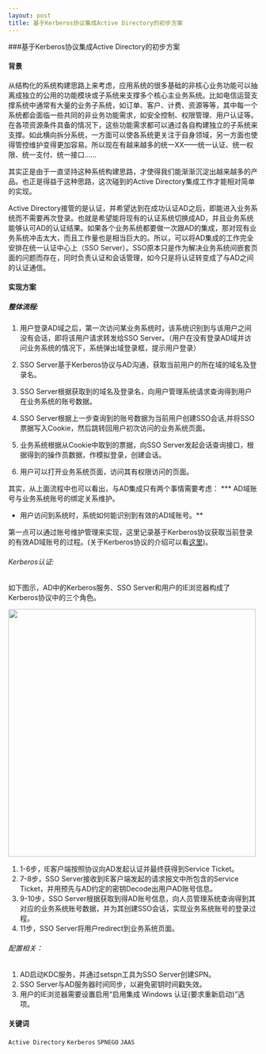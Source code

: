 ```yaml
---
layout: post
title: 基于Kerberos协议集成Active Directory的初步方案
---
```


###基于Kerberos协议集成Active Directory的初步方案

#### 背景

从结构化的系统构建思路上来考虑，应用系统的很多基础的非核心业务功能可以抽离成独立的公用的功能模块或子系统来支撑多个核心主业务系统。比如电信运营支撑系统中通常有大量的业务子系统，如订单、客户、计费、资源等等，其中每一个系统都会面临一些共同的非业务功能需求，如安全控制、权限管理、用户认证等。在各项资源条件具备的情况下，这些功能需求都可以通过各自构建独立的子系统来支撑。如此横向拆分系统，一方面可以使各系统更关注于自身领域，另一方面也使得管控维护变得更加容易。所以现在有越来越多的统一XX——统一认证、统一权限、统一支付、统一接口......

其实正是由于一直坚持这种系统构建思路，才使得我们能渐渐沉淀出越来越多的产品。也正是得益于这种思路，这次碰到的Active Directory集成工作才能相对简单的实现。

Active Directory接管的是认证，并希望达到在成功认证AD之后，即能进入业务系统而不需要再次登录。也就是希望能将现有的认证系统切换成AD，并且业务系统能够认可AD的认证结果。如果各个业务系统都要做一次跟AD的集成，那对现有业务系统冲击太大，而且工作量也是相当巨大的。所以，可以将AD集成的工作完全安排在统一认证中心上（SSO Server）。SSO原本只是作为解决业务系统间嵌套页面的问题而存在，同时负责认证和会话管理，如今只是将认证转变成了与AD之间的认证通信。

#### 实现方案

##### 整体流程:

1.	用户登录AD域之后，第一次访问某业务系统时，该系统识别到与该用户之间没有会话，即将该用户请求转发给SSO Server。（用户在没有登录AD域并访问业务系统的情况下，系统弹出域登录框，提示用户登录）

2.	SSO Server基于Kerberos协议与AD沟通，获取当前用户的所在域的域名及登录名。

3.	SSO Server根据获取到的域名及登录名，向用户管理系统请求查询得到用户在业务系统的账号数据。

4.	SSO Server根据上一步查询到的账号数据为当前用户创建SSO会话,并将SSO票据写入Cookie，然后跳转回用户初次访问的业务系统页面。

5.	业务系统根据从Cookie中取到的票据，向SSO Server发起会话查询接口，根据得到的操作员数据，作模拟登录，创建会话。

6.	用户可以打开业务系统页面，访问其有权限访问的页面。

其实，从上面流程中也可以看出，与AD集成只有两个事情需要考虑：
*** AD域账号与业务系统账号的绑定关系维护。
* 用户访问到系统时，系统如何能识别到有效的AD域账号。**

第一点可以通过账号维护管理来实现，这里记录基于Kerberos协议获取当前登录的有效AD域账号的过程。(关于Kerberos协议的介绍可以看[这里](http://idior.cnblogs.com/archive/2006/03/20/354027.html))。

###### Kerberos认证:

如下图示，AD中的Kerberos服务、SSO Server和用户的IE浏览器构成了Kerberos协议中的三个角色。

<img src="http://i1371.photobucket.com/albums/ag283/njzeroc/Develop/AuthenticatorwithKerberos_zps465c130b.jpeg" width="500px"/>

1.	1-6步，IE客户端按照协议向AD发起认证并最终获得到Service Ticket。
2.	7-8步，SSO Server接收到IE客户端发起的请求报文中所包含的Service Ticket，并用预先与AD约定的密钥Decode出用户AD账号信息。
3.	9-10步，SSO Server根据获取到得AD账号信息，向人员管理系统查询得到其对应的业务系统账号数据，并为其创建SSO会话，实现业务系统账号的登录过程。
4.	11步，SSO Server将用户redirect到业务系统页面。

###### 配置相关：
1.	AD启动KDC服务，并通过setspn工具为SSO Server创建SPN。
2.	SSO Server与AD服务器时间同步，以避免密钥时间戳失效。
3.	用户的IE浏览器需要设置启用“启用集成 Windows 认证(要求重新启动)”选项。

#### 关键词

`Active Directory`
`Kerberos`
`SPNEGO`
`JAAS`


